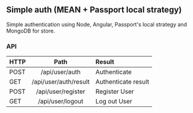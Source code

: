 ## Simple auth (MEAN + Passport local strategy)

Simple authentication using Node, Angular, Passport's local strategy and MongoDB for store.


### API 

| HTTP          | Path                 | Result             |
| ------------- |:--------------------:| :------------------|
| POST          | /api/user/auth       | Authenticate       |
| GET           | /api/user/auth/result| Authenticate result|
| POST          | /api/user/register   | Register User      |
| GET           | /api/user/logout     | Log out User       |


